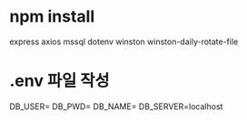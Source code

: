 # npm install
express axios mssql dotenv winston winston-daily-rotate-file

# .env 파일 작성
DB_USER=
DB_PWD=
DB_NAME=
DB_SERVER=localhost